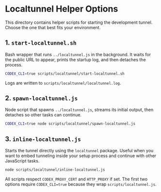 # Localtunnel Helper Options

This directory contains helper scripts for starting the development tunnel.
Choose the one that best fits your environment.

## 1. `start-localtunnel.sh`
Bash wrapper that runs `../localtunnel.js` in the background.
It waits for the public URL to appear, prints the startup log, and then
detaches the process.

```bash
CODEX_CLI=true scripts/localtunnel/start-localtunnel.sh
```

Logs are written to `scripts/localtunnel/localtunnel.log`.

## 2. `spawn-localtunnel.js`
Node script that spawns `../localtunnel.js`, streams its initial output,
then detaches so other tasks can continue.

```bash
CODEX_CLI=true node scripts/localtunnel/spawn-localtunnel.js
```

## 3. `inline-localtunnel.js`
Starts the tunnel directly using the `localtunnel` package. Useful when you
want to embed tunneling inside your setup process and continue with other
JavaScript tasks.

```bash
node scripts/localtunnel/inline-localtunnel.js
```

All scripts respect `CODEX_PROXY_CERT` and `HTTP_PROXY` if set. The first two
options require `CODEX_CLI=true` because they wrap `scripts/localtunnel.js`.
